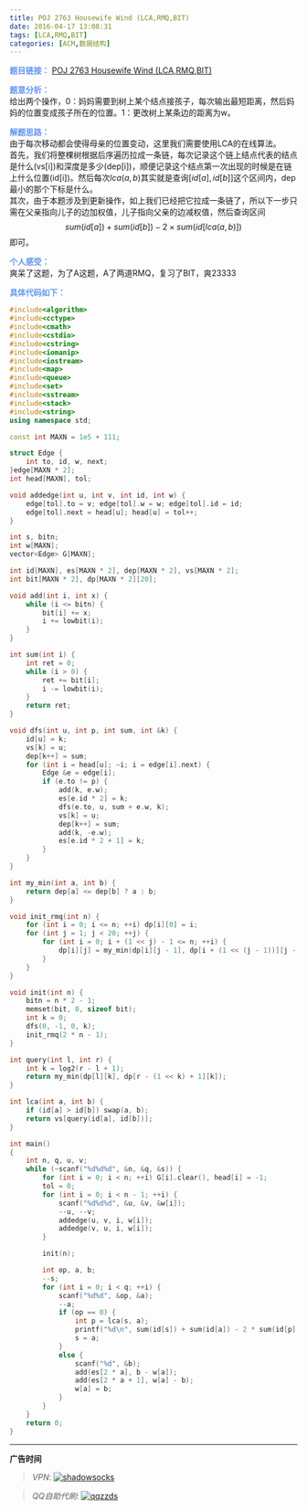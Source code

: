 ```yaml
---
title: POJ 2763 Housewife Wind (LCA,RMQ,BIT)
date: 2016-04-17 13:08:31
tags: [LCA,RMQ,BIT]
categories: [ACM,数据结构]
---
```


<font color="#6495ED">**题目链接：**</font>
[POJ 2763 Housewife Wind (LCA,RMQ,BIT)](http://acm.pku.edu.cn/JudgeOnline/problem?id=2763)

<font color="#6495ED">**题意分析：**</font>  
给出两个操作，0：妈妈需要到树上某个结点接孩子，每次输出最短距离，然后妈妈的位置变成孩子所在的位置。1：更改树上某条边的距离为w。
<!--more-->

<font color="#6495ED">**解题思路：**</font>  
由于每次移动都会使得母亲的位置变动，这里我们需要使用LCA的在线算法。  
首先，我们将整棵树根据后序遍历拉成一条链，每次记录这个链上结点代表的结点是什么(vs[i])和深度是多少(dep[i])，顺便记录这个结点第一次出现的时候是在链上什么位置(id[i])。然后每次$lca(a,b)$其实就是查询$[id[a],id[b]]$这个区间内，dep最小的那个下标是什么。  
其次，由于本题涉及到更新操作，如上我们已经把它拉成一条链了，所以下一步只需在父亲指向儿子的边加权值，儿子指向父亲的边减权值，然后查询区间$$sum(id[a])+sum(id[b])-2 \times sum(id[lca(a,b)])$$即可。

<font color="#6495ED">**个人感受：**</font>  
爽呆了这题，为了A这题，A了两道RMQ，复习了BIT，爽23333

<font color="#6495ED">**具体代码如下：**</font>

```c++
#include<algorithm>
#include<cctype>
#include<cmath>
#include<cstdio>
#include<cstring>
#include<iomanip>
#include<iostream>
#include<map>
#include<queue>
#include<set>
#include<sstream>
#include<stack>
#include<string>
using namespace std;

const int MAXN = 1e5 + 111;

struct Edge {
    int to, id, w, next;
}edge[MAXN * 2];
int head[MAXN], tol;

void addedge(int u, int v, int id, int w) {
    edge[tol].to = v; edge[tol].w = w; edge[tol].id = id;
    edge[tol].next = head[u]; head[u] = tol++;
}

int s, bitn;
int w[MAXN];
vector<Edge> G[MAXN];

int id[MAXN], es[MAXN * 2], dep[MAXN * 2], vs[MAXN * 2];
int bit[MAXN * 2], dp[MAXN * 2][20];

void add(int i, int x) {
    while (i <= bitn) {
        bit[i] += x;
        i += lowbit(i);
    }
}

int sum(int i) {
    int ret = 0;
    while (i > 0) {
        ret += bit[i];
        i -= lowbit(i);
    }
    return ret;
}

void dfs(int u, int p, int sum, int &k) {
    id[u] = k;
    vs[k] = u;
    dep[k++] = sum;
    for (int i = head[u]; ~i; i = edge[i].next) {
        Edge &e = edge[i];
        if (e.to != p) {
            add(k, e.w);
            es[e.id * 2] = k;
            dfs(e.to, u, sum + e.w, k);
            vs[k] = u;
            dep[k++] = sum;
            add(k, -e.w);
            es[e.id * 2 + 1] = k;
        }
    }
}

int my_min(int a, int b) {
    return dep[a] <= dep[b] ? a : b;
}

void init_rmq(int n) {
    for (int i = 0; i <= n; ++i) dp[i][0] = i;
    for (int j = 1; j < 20; ++j) {
        for (int i = 0; i + (1 << j) - 1 <= n; ++i) {
            dp[i][j] = my_min(dp[i][j - 1], dp[i + (1 << (j - 1))][j - 1]);
        }
    }
}

void init(int n) {
    bitn = n * 2 - 1;
    memset(bit, 0, sizeof bit);
    int k = 0;
    dfs(0, -1, 0, k);
    init_rmq(2 * n - 1);
}

int query(int l, int r) {
    int k = log2(r - l + 1);
    return my_min(dp[l][k], dp[r - (1 << k) + 1][k]);
}

int lca(int a, int b) {
    if (id[a] > id[b]) swap(a, b);
    return vs[query(id[a], id[b])];
}

int main()
{
    int n, q, u, v;
    while (~scanf("%d%d%d", &n, &q, &s)) {
        for (int i = 0; i < n; ++i) G[i].clear(), head[i] = -1;
        tol = 0;
        for (int i = 0; i < n - 1; ++i) {
            scanf("%d%d%d", &u, &v, &w[i]);
            --u, --v;
            addedge(u, v, i, w[i]);
            addedge(v, u, i, w[i]);
        }

        init(n);

        int op, a, b;
        --s;
        for (int i = 0; i < q; ++i) {
            scanf("%d%d", &op, &a);
            --a;
            if (op == 0) {
                int p = lca(s, a);
                printf("%d\n", sum(id[s]) + sum(id[a]) - 2 * sum(id[p]));
                s = a;
            }
            else {
                scanf("%d", &b);
                add(es[2 * a], b - w[a]);
                add(es[2 * a + 1], w[a] - b);
                w[a] = b;
            }
        }
    }
    return 0;
}

```



---

**广告时间**

> *VPN*: <a href="https://portal.shadowsocks.la/aff.php?aff=11951" target="_blank">![shadowsocks](https://github.com/GooZy/GooZy.github.io/blob/hexo/source/images/shadowsocks.png?raw=true)</a>

> *QQ自助代刷*: <a href="http://qqzzds.hxcvb.com/" target="_blank">![qqzzds](https://github.com/GooZy/GooZy.github.io/blob/hexo/source/images/qqzzds.png?raw=true)</a>

